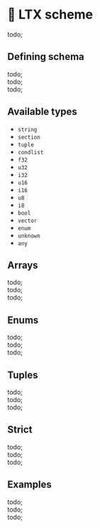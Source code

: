 # 🔨 LTX scheme

todo; <br/>

## Defining schema

todo; <br/>
todo; <br/>
todo; <br/>

## Available types

- `string`
- `section`
- `tuple`
- `condlist`
- `f32`
- `u32`
- `i32`
- `u16`
- `i16`
- `u8`
- `i8`
- `bool`
- `vector`
- `enum`
- `unknown`
- `any`

## Arrays

todo; <br/>
todo; <br/>
todo; <br/>

## Enums

todo; <br/>
todo; <br/>
todo; <br/>

## Tuples

todo; <br/>
todo; <br/>
todo; <br/>

## Strict

todo; <br/>
todo; <br/>
todo; <br/>

## Examples

todo; <br/>
todo; <br/>
todo; <br/>
